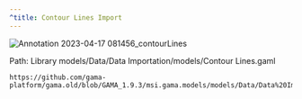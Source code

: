 ```yaml
---
^title: Contour Lines Import
---
```


![Annotation 2023-04-17 081456_contourLines](https://user-images.githubusercontent.com/4437331/232401368-682e9179-c5e5-458e-aa93-0061a6bc83a1.png)

Path: Library models/Data/Data Importation/models/Contour Lines.gaml

```gaml reference
https://github.com/gama-platform/gama.old/blob/GAMA_1.9.3/msi.gama.models/models/Data/Data%20Importation/models/Contour%20Lines.gaml
```



